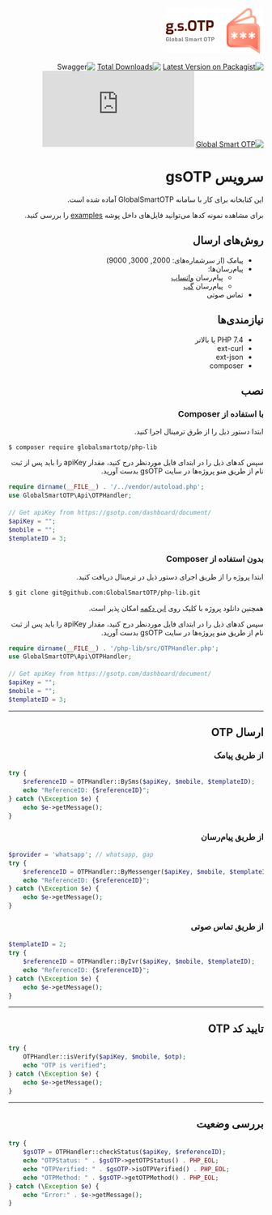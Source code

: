 <div dir=rtl>

![gsOTP](examples/assets/logo.png)


[![Latest Version on Packagist][ico-version]][link-packagist]
[![Total Downloads][ico-downloads]][link-downloads]
![Swagger][ico-swagger]
[![Global Smart OTP][ico-gsOTP]][link-gsOTP]
![🇬🇧](https://github.com/GlobalSmartOTP/php-lib/blob/main/README.md)

# سرویس gsOTP
این کتابخانه برای کار با سامانه GlobalSmartOTP آماده شده است.

برای مشاهده نمونه کدها می‌توانید فایل‌های داخل پوشه [examples](https://github.com/GlobalSmartOTP/php-lib/tree/main/examples) را بررسی کنید.

## روش‌های ارسال
- پیامک (از سرشماره‌های: 2000, 3000, 9000)
- پیام‌رسان‌ها:
  - پیام‌رسان [واتساپ](https://whatsapp.com)
  - پیام‌رسان [گپ](https://gap.im)
- تماس صوتی

## نیازمندی‌ها

- PHP 7.4 یا بالاتر
- ext-curl
- ext-json
- composer

## نصب

### با استفاده از Composer
ابتدا دستور ذیل را از طرق ترمینال اجرا کنید.
<div dir=ltr>

```shell
$ composer require globalsmartotp/php-lib
```

</div>

سپس کدهای ذیل را در ابتدای فایل موردنظر درج کنید، مقدار apiKey را باید پس از ثبت نام از طریق منو پروژه‌ها در سایت gsOTP بدست آورید. 
<div dir=ltr>

```php
require dirname(__FILE__) . '/../vendor/autoload.php';
use GlobalSmartOTP\Api\OTPHandler;

// Get apiKey from https://gsotp.com/dashboard/document/
$apiKey = "";
$mobile = "";
$templateID = 3;
```

</div>

### بدون استفاده از Composer
ابتدا پروژه را از طریق اجرای دستور ذیل در ترمینال دریافت کنید.

<div dir=ltr>

```sh
$ git clone git@github.com:GlobalSmartOTP/php-lib.git
```
</div>

همچنین دانلود پروژه با کلیک روی [این دکمه](https://github.com/GlobalSmartOTP/php-lib/archive/refs/heads/main.zip)  امکان پذیر است.

سپس کدهای ذیل را در ابتدای فایل موردنظر درج کنید، مقدار apiKey را باید پس از ثبت نام از طریق منو پروژه‌ها در سایت gsOTP بدست آورید.

<div dir=ltr>

```php
require dirname(__FILE__) . '/php-lib/src/OTPHandler.php';
use GlobalSmartOTP\Api\OTPHandler;

// Get apiKey from https://gsotp.com/dashboard/document/
$apiKey = "";
$mobile = "";
$templateID = 3;
```
</div>

----

## ارسال  OTP 

### از طریق پیامک

<div dir=ltr>

```php
try {
	$referenceID = OTPHandler::BySms($apiKey, $mobile, $templateID);
	echo "ReferenceID: {$referenceID}";
} catch (\Exception $e) {
	echo $e->getMessage();
}
```
</div>

### از طریق پیام‌رسان 

<div dir=ltr>

```php
$provider = 'whatsapp'; // whatsapp, gap
try {
	$referenceID = OTPHandler::ByMessenger($apiKey, $mobile, $templateID, 'whatsapp');
	echo "ReferenceID: {$referenceID}";
} catch (\Exception $e) {
	echo $e->getMessage();
}
```
</div>


### از طریق تماس صوتی

<div dir=ltr>

```php
$templateID = 2;
try {
	$referenceID = OTPHandler::ByIvr($apiKey, $mobile, $templateID);
	echo "ReferenceID: {$referenceID}";
} catch (\Exception $e) {
	echo $e->getMessage();
}
```

</div>


---
## تایید کد OTP 

<div dir=ltr>

```php
try {
	OTPHandler::isVerify($apiKey, $mobile, $otp);
	echo "OTP is verified";
} catch (\Exception $e) {
	echo $e->getMessage();
}
```
</div>

---
## بررسی وضعیت

<div dir=ltr>

```php
try {
	$gsOTP = OTPHandler::checkStatus($apiKey, $referenceID);
	echo "OTPStatus: " . $gsOTP->getOTPStatus() . PHP_EOL;
	echo "OTPVerified: " . $gsOTP->isOTPVerified() . PHP_EOL;
	echo "OTPMethod: " . $gsOTP->getOTPMethod() . PHP_EOL;
} catch (\Exception $e) {
	echo "Error:" . $e->getMessage();
}
```

</div>

</div>

[ico-version]: https://img.shields.io/packagist/v/globalsmartotp/php-lib.svg?style=for-the-badge
[ico-downloads]: https://img.shields.io/packagist/dt/globalsmartotp/php-lib.svg?style=for-the-badge
[ico-gsOTP]: https://img.shields.io/badge/-gsOTP.com-critical?link=https://gsotp.com&style=for-the-badge
[ico-swagger]: https://img.shields.io/swagger/valid/3.0?specUrl=https%3A%2F%2Fdoc.gsotp.com%2Fswagger.json&style=for-the-badge

[link-packagist]: https://packagist.org/packages/globalsmartotp/php-lib
[link-downloads]: https://packagist.org/packages/globalsmartotp/php-lib
[link-gsOTP]: https://gsotp.com/

